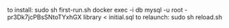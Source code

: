 to install: sudo sh first-run.sh
docker exec -i db mysql -u root -pr3Dk7jcPBsSNtoTYxhGX library < initial.sql
to relaunch: sudo sh reload.sh